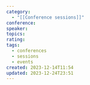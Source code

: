 ```yaml
---
category:
  - "[[Conference sessions]]"
conference: 
speaker: 
topics: 
rating: 
tags:
  - conferences
  - sessions
  - events
created: 2023-12-14T11:54
updated: 2023-12-24T23:51
---
```

